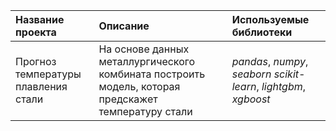 | Название проекта | Описание | Используемые библиотеки | 
| :---------------------- | :---------------------- | :---------------------- |
| Прогноз температуры плавления стали| На основе данных металлургического комбината построить модель, которая предскажет температуру стали | *pandas*, *numpy*, *seaborn* *scikit-learn*, *lightgbm*, *xgboost* |
